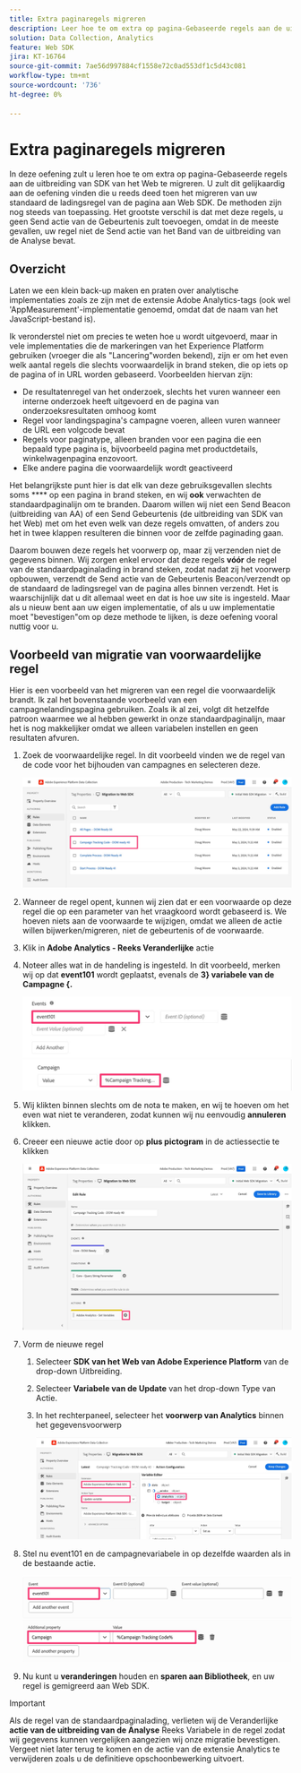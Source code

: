 ```yaml
---
title: Extra paginaregels migreren
description: Leer hoe te om extra op pagina-Gebaseerde regels aan de uitbreiding van SDK van het Web te migreren.
solution: Data Collection, Analytics
feature: Web SDK
jira: KT-16764
source-git-commit: 7ae56d997884cf1558e72c0ad553df1c5d43c081
workflow-type: tm+mt
source-wordcount: '736'
ht-degree: 0%

---
```



# Extra paginaregels migreren

In deze oefening zult u leren hoe te om extra op pagina-Gebaseerde regels aan de uitbreiding van SDK van het Web te migreren. U zult dit gelijkaardig aan de oefening vinden die u reeds deed toen het migreren van uw standaard de ladingsregel van de pagina aan Web SDK. De methoden zijn nog steeds van toepassing. Het grootste verschil is dat met deze regels, u geen Send actie van de Gebeurtenis zult toevoegen, omdat in de meeste gevallen, uw regel niet de Send actie van het Band van de uitbreiding van de Analyse bevat.

## Overzicht

Laten we een klein back-up maken en praten over analytische implementaties zoals ze zijn met de extensie Adobe Analytics-tags (ook wel &#39;AppMeasurement&#39;-implementatie genoemd, omdat dat de naam van het JavaScript-bestand is).

Ik veronderstel niet om precies te weten hoe u wordt uitgevoerd, maar in vele implementaties die de markeringen van het Experience Platform gebruiken (vroeger die als &quot;Lancering&quot;worden bekend), zijn er om het even welk aantal regels die slechts voorwaardelijk in brand steken, die op iets op de pagina of in URL worden gebaseerd. Voorbeelden hiervan zijn:

* De resultatenregel van het onderzoek, slechts het vuren wanneer een interne onderzoek heeft uitgevoerd en de pagina van onderzoeksresultaten omhoog komt
* Regel voor landingspagina&#39;s campagne voeren, alleen vuren wanneer de URL een volgcode bevat
* Regels voor paginatype, alleen branden voor een pagina die een bepaald type pagina is, bijvoorbeeld pagina met productdetails, winkelwagenpagina enzovoort.
* Elke andere pagina die voorwaardelijk wordt geactiveerd

Het belangrijkste punt hier is dat elk van deze gebruiksgevallen slechts soms **** op een pagina in brand steken, en wij **ook** verwachten de standaardpaginalijn om te branden. Daarom willen wij niet een Send Beacon (uitbreiding van AA) of een Send Gebeurtenis (de uitbreiding van SDK van het Web) met om het even welk van deze regels omvatten, of anders zou het in twee klappen resulteren die binnen voor de zelfde paginading gaan.

Daarom bouwen deze regels het voorwerp op, maar zij verzenden niet de gegevens binnen. Wij zorgen enkel ervoor dat deze regels **vóór** de regel van de standaardpaginalading in brand steken, zodat nadat zij het voorwerp opbouwen, verzendt de Send actie van de Gebeurtenis Beacon/verzendt op de standaard de ladingsregel van de pagina alles binnen verzendt. Het is waarschijnlijk dat u dit allemaal weet en dat is hoe uw site is ingesteld. Maar als u nieuw bent aan uw eigen implementatie, of als u uw implementatie moet &quot;bevestigen&quot;om op deze methode te lijken, is deze oefening vooral nuttig voor u.

## Voorbeeld van migratie van voorwaardelijke regel

Hier is een voorbeeld van het migreren van een regel die voorwaardelijk brandt. Ik zal het bovenstaande voorbeeld van een campagnelandingspagina gebruiken. Zoals ik al zei, volgt dit hetzelfde patroon waarmee we al hebben gewerkt in onze standaardpaginalijn, maar het is nog makkelijker omdat we alleen variabelen instellen en geen resultaten afvuren.

1. Zoek de voorwaardelijke regel. In dit voorbeeld vinden we de regel van de code voor het bijhouden van campagnes en selecteren deze.

   ![ het volgen van de campagne coderegel uitgezocht ](assets/campaign-tracking-code-rule-select.jpg)

1. Wanneer de regel opent, kunnen wij zien dat er een voorwaarde op deze regel die op een parameter van het vraagkoord wordt gebaseerd is. We hoeven niets aan de voorwaarde te wijzigen, omdat we alleen de actie willen bijwerken/migreren, niet de gebeurtenis of de voorwaarde.
1. Klik in **Adobe Analytics - Reeks Veranderlijke** actie
1. Noteer alles wat in de handeling is ingesteld. In dit voorbeeld, merken wij op dat **event101** wordt geplaatst, evenals de **3} variabele van de Campagne {.**

   ![ event101 ](assets/event101.jpg)
   ![ campagne var ](assets/campaign-variable.jpg)

1. Wij klikten binnen slechts om de nota te maken, en wij te hoeven om het even wat niet te veranderen, zodat kunnen wij nu eenvoudig **annuleren** klikken.
1. Creeer een nieuwe actie door op **plus pictogram** in de actiessectie te klikken

   ![ nieuwe actie ](assets/new-action-conditional-rule.jpg)

1. Vorm de nieuwe regel
   1. Selecteer **SDK van het Web van Adobe Experience Platform** van de drop-down Uitbreiding.
   1. Selecteer **Variabele van de Update** van het drop-down Type van Actie.
   1. In het rechterpaneel, selecteer het **voorwerp van Analytics** binnen het gegevensvoorwerp

      ![ veranderlijke actie van de Update ](assets/configure-conditional-rule-action.jpg)

1. Stel nu event101 en de campagnevariabele in op dezelfde waarden als in de bestaande actie.

   ![ Reeks event101 ](assets/web-sdk-event101.jpg)
   ![ Vastgestelde campagne ](assets/web-sdk-campaign-var.jpg)

1. Nu kunt u **veranderingen** houden en **sparen aan Bibliotheek**, en uw regel is gemigreerd aan Web SDK.

>[!IMPORTANT]
>
>Als de regel van de standaardpaginalading, verlieten wij de Veranderlijke **actie van de uitbreiding van de Analyse** Reeks Variabele in de regel zodat wij gegevens kunnen vergelijken aangezien wij onze migratie bevestigen. Vergeet niet later terug te komen en de actie van de extensie Analytics te verwijderen zoals u de definitieve opschoonbewerking uitvoert.



